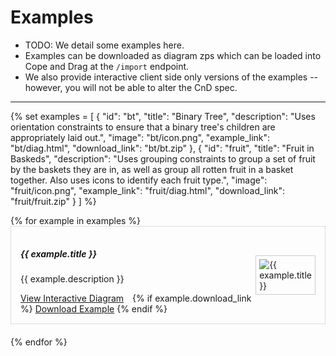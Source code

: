 # Examples


- TODO: We detail some examples here.
- Examples can be downloaded as diagram zps which can be loaded into Cope and Drag at the `/import` endpoint.
- We also provide interactive client side only versions of the examples -- however, you will not be able to alter the CnD spec.

---

{% set examples = [
    {
        "id": "bt",
        "title": "Binary Tree",
        "description": "Uses orientation constraints to ensure that a binary tree's children are appropriately laid out.",
        "image": "bt/icon.png",
        "example_link": "bt/diag.html",
        "download_link": "bt/bt.zip"
    },
    {
        "id": "fruit",
        "title": "Fruit in Baskeds",
        "description": "Uses grouping constraints to group a set of fruit by the baskets they are in, as well as group all rotten fruit in a basket together. Also uses icons to identify each fruit type.",
        "image": "fruit/icon.png",
        "example_link": "fruit/diag.html",
        "download_link": "fruit/fruit.zip"
    }
] %}

<div class="container">
  <div class="row">
    {% for example in examples %}
    <div class="col-md-12" style="margin-bottom: 20px;">
      <div class="card" style="display: flex; flex-direction: row; align-items: center; padding: 15px; border: 1px solid #ddd;">
        <!-- Text Column -->
        <div class="col-md-8">
          <h5 class="card-title">{{ example.title }}</h5>
          <p class="card-text">{{ example.description }}</p>
          <a href="{{ example.example_link }}" class="btn btn-primary" style="margin-right: 10px;">View Interactive Diagram</a>
          {% if example.download_link %}
          <a href="{{ example.download_link }}" class="btn btn-secondary" download>Download Example</a>
          {% endif %}
        </div>
        <!-- Image Column -->
        <div class="col-md-4 text-center">
          <img src="{{ example.image }}" alt="{{ example.title }}" style="max-height: 300px; max-width: 300px; width: auto; height: auto; border: 1px solid #ccc; padding: 5px;">
        </div>
      </div>
    </div>
    {% endfor %}
  </div>
</div>